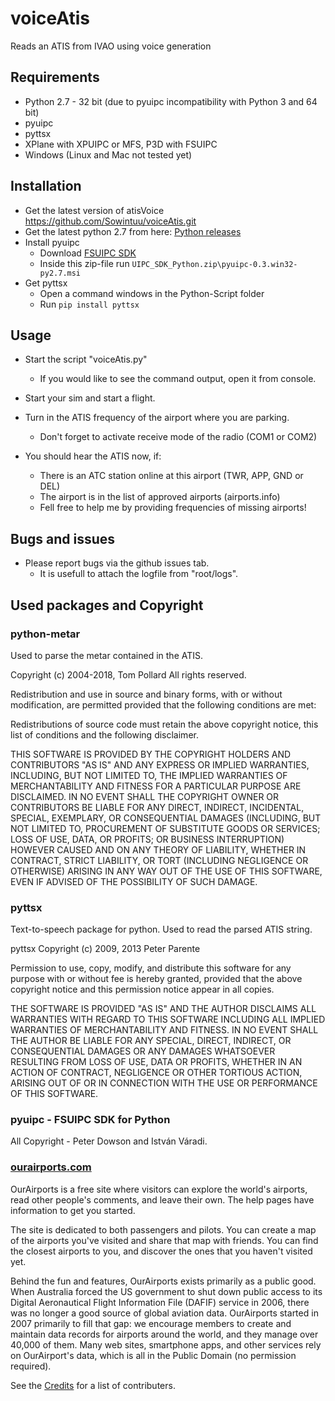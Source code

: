 # voiceAtis
Reads an ATIS from IVAO using voice generation


## Requirements
* Python 2.7 - 32 bit (due to pyuipc incompatibility with Python 3 and 64 bit)
* pyuipc
* pyttsx
* XPlane with XPUIPC or MFS, P3D with FSUIPC
* Windows (Linux and Mac not tested yet)


## Installation
* Get the latest version of atisVoice
 https://github.com/Sowintuu/voiceAtis.git
* Get the latest python 2.7 from here: [Python releases](https://www.python.org/downloads/)
* Install pyuipc
   * Download [FSUIPC SDK](http://fsuipc.simflight.com/beta/FSUIPC_SDK.zip)
   * Inside this zip-file run `UIPC_SDK_Python.zip\pyuipc-0.3.win32-py2.7.msi`
* Get pyttsx
   * Open a command windows in the Python-Script folder
   * Run `pip install pyttsx`

## Usage
* Start the script "voiceAtis.py"
   * If you would like to see the command output, open it from console.

* Start your sim and start a flight.
* Turn in the ATIS frequency of the airport where you are parking.
   * Don't forget to activate receive mode of the radio (COM1 or COM2)
* You should hear the ATIS now, if:
   * There is an ATC station online at this airport (TWR, APP, GND or DEL)
   * The airport is in the list of approved airports (airports.info)
   * Fell free to help me by providing frequencies of missing airports!

## Bugs and issues
* Please report bugs via the github issues tab.
    * It is usefull to attach the logfile from "root/logs".

## Used packages and Copyright
### python-metar
Used to parse the metar contained in the ATIS.

Copyright (c) 2004-2018, Tom Pollard
All rights reserved.

Redistribution and use in source and binary forms, with or without
modification, are permitted provided that the following conditions
are met:

  Redistributions of source code must retain the above copyright
  notice, this list of conditions and the following disclaimer.

THIS SOFTWARE IS PROVIDED BY THE COPYRIGHT HOLDERS AND CONTRIBUTORS
"AS IS" AND ANY EXPRESS OR IMPLIED WARRANTIES, INCLUDING, BUT NOT
LIMITED TO, THE IMPLIED WARRANTIES OF MERCHANTABILITY AND FITNESS
FOR A PARTICULAR PURPOSE ARE DISCLAIMED. IN NO EVENT SHALL THE
COPYRIGHT OWNER OR CONTRIBUTORS BE LIABLE FOR ANY DIRECT, INDIRECT,
INCIDENTAL, SPECIAL, EXEMPLARY, OR CONSEQUENTIAL DAMAGES (INCLUDING,
BUT NOT LIMITED TO, PROCUREMENT OF SUBSTITUTE GOODS OR SERVICES;
LOSS OF USE, DATA, OR PROFITS; OR BUSINESS INTERRUPTION) HOWEVER
CAUSED AND ON ANY THEORY OF LIABILITY, WHETHER IN CONTRACT, STRICT
LIABILITY, OR TORT (INCLUDING NEGLIGENCE OR OTHERWISE) ARISING IN
ANY WAY OUT OF THE USE OF THIS SOFTWARE, EVEN IF ADVISED OF THE
POSSIBILITY OF SUCH DAMAGE.

### pyttsx
Text-to-speech package for python. Used to read the parsed ATIS string.

pyttsx Copyright (c) 2009, 2013 Peter Parente

Permission to use, copy, modify, and distribute this software for any
purpose with or without fee is hereby granted, provided that the above
copyright notice and this permission notice appear in all copies.

THE SOFTWARE IS PROVIDED "AS IS" AND THE AUTHOR DISCLAIMS ALL WARRANTIES
WITH REGARD TO THIS SOFTWARE INCLUDING ALL IMPLIED WARRANTIES OF
MERCHANTABILITY AND FITNESS. IN NO EVENT SHALL THE AUTHOR BE LIABLE FOR
ANY SPECIAL, DIRECT, INDIRECT, OR CONSEQUENTIAL DAMAGES OR ANY DAMAGES
WHATSOEVER RESULTING FROM LOSS OF USE, DATA OR PROFITS, WHETHER IN AN
ACTION OF CONTRACT, NEGLIGENCE OR OTHER TORTIOUS ACTION, ARISING OUT OF
OR IN CONNECTION WITH THE USE OR PERFORMANCE OF THIS SOFTWARE.


### pyuipc - FSUIPC SDK for Python
All Copyright - Peter Dowson and István Váradi.

### [ourairports.com](http://ourairports.com)
OurAirports is a free site where visitors can explore the world's airports, read other people's comments, and leave their own. The help pages have information to get you started.

The site is dedicated to both passengers and pilots. You can create a map of the airports you've visited and share that map with friends. You can find the closest airports to you, and discover the ones that you haven't visited yet.

Behind the fun and features, OurAirports exists primarily as a public good. When Australia forced the US government to shut down public access to its Digital Aeronautical Flight Information File (DAFIF) service in 2006, there was no longer a good source of global aviation data. OurAirports started in 2007 primarily to fill that gap: we encourage members to create and maintain data records for airports around the world, and they manage over 40,000 of them. Many web sites, smartphone apps, and other services rely on OurAirport's data, which is all in the Public Domain (no permission required).

See the [Credits](http://ourairports.com/about.html#credits) for a list of contributers.
